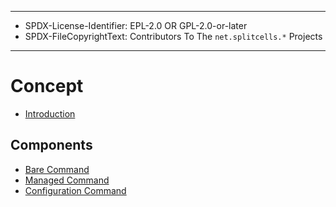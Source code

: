 ----
* SPDX-License-Identifier: EPL-2.0 OR GPL-2.0-or-later
* SPDX-FileCopyrightText: Contributors To The `net.splitcells.*` Projects
----
# Concept

* [Introduction](conceptntroduction.md)

## Components
* [Bare Command](conceptare.command.md)
* [Managed Command](conceptanaged.command.md)
* [Configuration Command](conceptonfig.command.md)
